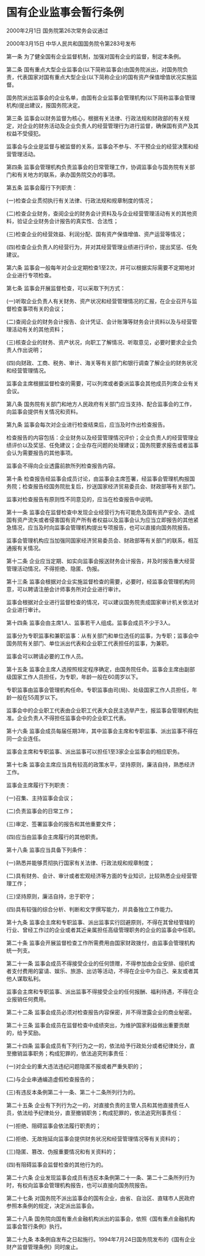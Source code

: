 # 国有企业监事会暂行条例

2000年2月1日 国务院第26次常务会议通过

2000年3月15日 中华人民共和国国务院令第283号发布　

第一条 为了健全国有企业监督机制，加强对国有企业的监督，制定本条例。

第二条 国有重点大型企业监事会(以下简称监事会)由国务院派出，对国务院负责，代表国家对国有重点大型企业(以下简称企业)的国有资产保值增值状况实施监督。

国务院派出监事会的企业名单，由国有企业监事会管理机构(以下简称监事会管理机构)提出建议，报国务院决定。

第三条 监事会以财务监督为核心，根据有关法律、行政法规和财政部的有关规定，对企业的财务活动及企业负责人的经营管理行为进行监督，确保国有资产及其权益不受侵犯。

监事会与企业是监督与被监督的关系，监事会不参与、不干预企业的经营决策和经营管理活动。

第四条 监事会管理机构负责监事会的日常管理工作，协调监事会与国务院有关部门和有关地方的联系，承办国务院交办的事项。

第五条 监事会履行下列职责：

(一)检查企业贯彻执行有关法律、行政法规和规章制度的情况；

(二)检查企业财务，查阅企业的财务会计资料及与企业经营管理活动有关的其他资料，验证企业财务会计报告的真实性、合法性；

(三)检查企业的经营效益、利润分配、国有资产保值增值、资产运营等情况；

(四)检查企业负责人的经营行为，并对其经营管理业绩进行评价，提出奖惩、任免建议。

第六条 监事会一般每年对企业定期检查1至2次，并可以根据实际需要不定期地对企业进行专项检查。

第七条 监事会开展监督检查，可以采取下列方式：

(一)听取企业负责人有关财务、资产状况和经营管理情况的汇报，在企业召开与监督检查事项有关的会议；

(二)查阅企业的财务会计报告、会计凭证、会计账簿等财务会计资料以及与经营管理活动有关的其他资料；

(三)核查企业的财务、资产状况，向职工了解情况、听取意见，必要时要求企业负责人作出说明；

(四)向财政、工商、税务、审计、海关等有关部门和银行调查了解企业的财务状况和经营管理情况。

监事会主席根据监督检查的需要，可以列席或者委派监事会其他成员列席企业有关会议。

第八条 国务院有关部门和地方人民政府有关部门应当支持、配合监事会的工作，向监事会提供有关情况和资料。

第九条 监事会每次对企业进行检查结束后，应当及时作出检查报告。

检查报告的内容包括：企业财务以及经营管理情况评价；企业负责人的经营管理业绩评价以及奖惩、任免建议；企业存在问题的处理建议；国务院要求报告或者监事会认为需要报告的其他事项。

监事会不得向企业透露前款所列检查报告内容。

第十条 检查报告经监事会成员讨论，由监事会主席签署，经监事会管理机构报国务院；检查报告经国务院批复后，抄送国家经济贸易委员会、财政部等有关部门。

监事对检查报告有原则性不同意见的，应当在检查报告中说明。

第十一条 监事会在监督检查中发现企业经营行为有可能危及国有资产安全、造成国有资产流失或者侵害国有资产所有者权益以及监事会认为应当立即报告的其他紧急情况，应当及时向监事会管理机构提出专项报告，也可以直接向国务院报告。

监事会管理机构应当加强同国家经济贸易委员会、财政部等有关部门的联系，相互通报有关情况。

第十二条 企业应当定期、如实向监事会报送财务会计报告，并及时报告重大经营管理活动情况，不得拒绝、隐匿、伪报。

第十三条 监事会根据对企业实施监督检查的需要，必要时，经监事会管理机构同意，可以聘请注册会计师事务所对企业进行审计。

监事会根据对企业进行监督检查的情况，可以建议国务院责成国家审计机关依法对企业进行审计。

第十四条 监事会由主席1人、监事若干人组成。监事会成员不少于3人。

监事分为专职监事和兼职监事：从有关部门和单位选任的监事，为专职；监事会中国务院有关部门、单位派出代表和企业职工代表担任的监事，为兼职。

监事会可以聘请必要的工作人员。

第十五条 监事会主席人选按照规定程序确定，由国务院任命。监事会主席由副部级国家工作人员担任，为专职，年龄一般在60周岁以下。

专职监事由监事会管理机构任命。专职监事由司(局)、处级国家工作人员担任，年龄一般在55周岁以下。

监事会中的企业职工代表由企业职工代表大会民主选举产生，报监事会管理机构批准。企业负责人不得担任监事会中的企业职工代表。

第十六条 监事会成员每届任期3年，其中监事会主席和专职监事、派出监事不得在同一企业连任。

监事会主席和专职监事、派出监事可以担任1至3家企业监事会的相应职务。

第十七条 监事会主席应当具有较高的政策水平，坚持原则，廉洁自持，熟悉经济工作。

监事会主席履行下列职责：

(一)召集、主持监事会会议；

(二)负责监事会的日常工作；

(三)审定、签署监事会的报告和其他重要文件；

(四)应当由监事会主席履行的其他职责。

第十八条 监事应当具备下列条件：

(一)熟悉并能够贯彻执行国家有关法律、行政法规和规章制度；

(二)具有财务、会计、审计或者宏观经济等方面的专业知识，比较熟悉企业经营管理工作；

(三)坚持原则，廉洁自持，忠于职守；

(四)具有较强的综合分析、判断和文字撰写能力，并具备独立工作能力。

第十九条 监事会主席和专职监事、派出监事实行回避原则，不得在其曾经管辖的行业、曾经工作过的企业或者其近亲属担任高级管理职务的企业的监事会中任职。

第二十条 监事会开展监督检查工作所需费用由国家财政拨付，由监事会管理机构统一列支。

第二十一条 监事会成员不得接受企业的任何馈赠，不得参加由企业安排、组织或者支付费用的宴请、娱乐、旅游、出访等活动，不得在企业中为自己、亲友或者其他人谋取私利。

监事会主席和专职监事、派出监事不得接受企业的任何报酬、福利待遇，不得在企业报销任何费用。

第二十二条 监事会成员必须对检查报告内容保密，并不得泄露企业的商业秘密。

第二十三条 监事会成员在监督检查中成绩突出，为维护国家利益做出重要贡献的，给予奖励。

第二十四条 监事会成员有下列行为之一的，依法给予行政处分或者纪律处分，直至撤销监事职务；构成犯罪的，依法追究刑事责任：

(一)对企业的重大违法违纪问题隐匿不报或者严重失职的；

(二)与企业串通编造虚假检查报告的；

(三)有违反本条例第二十一条、第二十二条所列行为的。

第二十五条 企业有下列行为之一的，对直接负责的主管人员和其他直接责任人员，依法给予纪律处分，直至撤销职务；构成犯罪的，依法追究刑事责任：

(一)拒绝、阻碍监事会依法履行职责的；

(二)拒绝、无故拖延向监事会提供财务状况和经营管理情况等有关资料的；

(三)隐匿、篡改、伪报重要情况和有关资料的；

(四)有阻碍监事会监督检查的其他行为的。

第二十六条 企业发现监事会成员有违反本条例第二十一条、第二十二条所列行为时，有权向监事会管理机构报告，也可以直接向国务院报告。

第二十七条 对国务院不派出监事会的国有企业，由省、自治区、直辖市人民政府参照本条例的规定，决定派出监事会。

第二十八条 国务院向国有重点金融机构派出的监事会，依照《国有重点金融机构监事会暂行条例》执行。

第二十九条 本条例自发布之日起施行。1994年7月24日国务院发布的《国有企业财产监督管理条例》同时废止。
